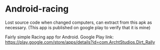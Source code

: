 # Android-racing
Lost source code when changed computers, can extract from this apk as necessary. (This app is published on google play to verify that it is mine)

Fairly simple Racing app for Android. Google Play link: https://play.google.com/store/apps/details?id=com.ArchtStudios.Dirt_Rally

